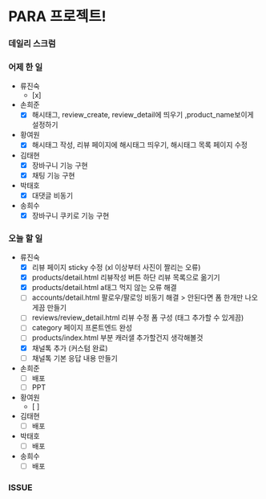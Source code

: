 # PARA 프로젝트!

###  데일리 스크럼

### 어제 한 일

- 류진숙
  - [x]
- 손희준
  - [x]  해시태그, review_create, review_detail에 띄우기 ,product_name보이게 설정하기
- 황여원
  - [x]  해시태그 작성, 리뷰 페이지에 해시태그 띄우기, 해시태그 목록 페이지 수정
- 김태현
  - [x]  장바구니 기능 구현
  - [x]  채팅 기능 구현
- 박태호
  - [x]  대댓글 비동기
- 송희수
  - [x]  장바구니 쿠키로 기능 구현

### 오늘 할 일

- 류진숙
  - [x]  리뷰 페이지 sticky 수정 (xl 이상부터 사진이 짤리는 오류)
  - [x]  products/detail.html 리뷰작성 버튼 하단 리뷰 목록으로 옮기기
  - [x]  products/detail.html a태그 먹지 않는 오류 해결
  - [ ]  accounts/detail.html 팔로우/팔로잉 비동기 해결 > 안된다면 폼 한개만 나오게끔 만들기
  - [ ]  reviews/review_detail.html 리뷰 수정 폼 구성 (태그 추가할 수 있게끔)
  - [ ]  category 페이지 프론트엔드 완성
  - [ ]  products/index.html 부분 캐러샐 추가할건지 생각해볼것
  - [x]  채널톡 추가 (커스텀 완료)
  - [ ]  채널톡 기본 응답 내용 만들기
- 손희준
  - [ ]  배포
  - [ ]  PPT
- 황여원
  - [ ]
- 김태현
  - [ ]  배포
- 박태호
  - [ ]  배포
- 송희수
  - [ ]  배포

### ISSUE

